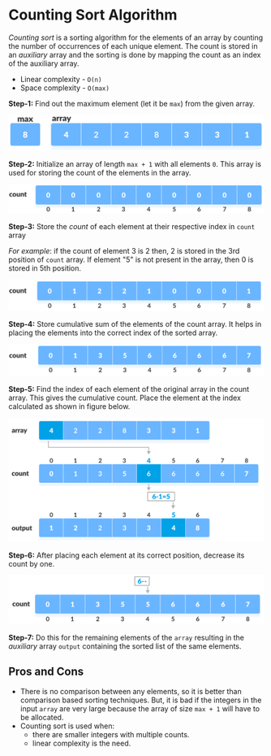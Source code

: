 # Counting Sort Algorithm

*Counting sort* is a sorting algorithm for the elements of an array by counting the number of occurrences of each unique element. The count is stored in an *auxiliary* array and the sorting is done by mapping the count as an index of the auxiliary array.

- Linear complexity - `O(n)`
- Space complexity - `O(max)`

**Step-1:** Find out the maximum element (let it be `max`) from the given array.

![Image](media/Counting-sort-0_0.png)

**Step-2:** Initialize an array of length `max + 1` with all elements `0`. This array is used for storing the count of the elements in the array.

![Image](media/Counting-sort-1.png)

**Step-3:** Store the *count* of each element at their respective index in `count` array

*For example*: if the count of element 3 is 2 then, 2 is stored in the 3rd position of `count` array. If element "5" is not present in the array, then 0 is stored in 5th position.

![Image](media/Counting-sort-2.png)

**Step-4:** Store cumulative sum of the elements of the count array. It helps in placing the elements into the correct index of the sorted array.

![Image](media/Counting-sort-3.png)

**Step-5:** Find the index of each element of the original array in the count array. This gives the cumulative count. Place the element at the index calculated as shown in figure below.

![Image](media/Counting-sort-4_1.png)

**Step-6:** After placing each element at its correct position, decrease its count by one.

![Image](media/Counting-sort-5.png)

**Step-7:** Do this for the remaining elements of the `array` resulting in the *auxiliary* array `output` containing the sorted list of the same elements.

## Pros and Cons

- There is no comparison between any elements, so it is better than comparison based sorting techniques. But, it is bad if the integers in the input `array` are very large because the array of size `max + 1` will have to be allocated.
- Counting sort is used when:
    - there are smaller integers with multiple counts.
    - linear complexity is the need.

